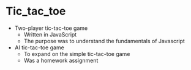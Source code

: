 # Tic_tac_toe
* Two-player tic-tac-toe game
  * Written in JavaScript
  * The purpose was to understand the fundamentals of Javascript
* AI tic-tac-toe game
  * To expand on the simple tic-tac-toe game
  * Was a homework assignment 
